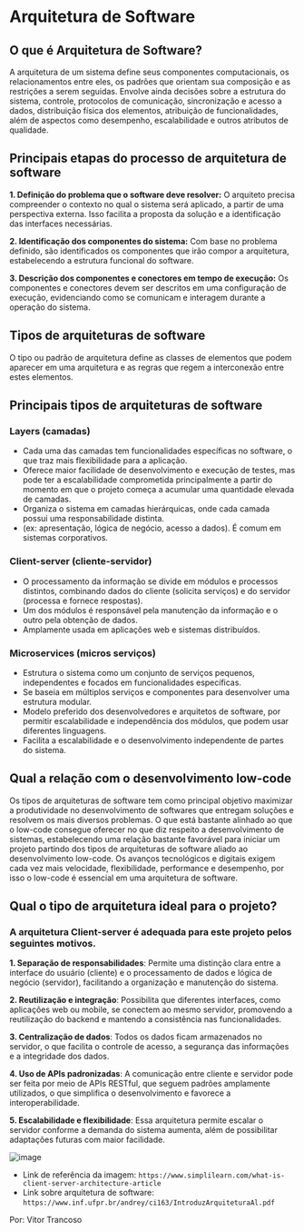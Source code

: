 # Arquitetura de Software 

## O que é Arquitetura de Software?
A arquitetura de um sistema define seus componentes computacionais, os relacionamentos entre eles, os padrões que orientam sua composição e as restrições a serem seguidas. Envolve ainda decisões sobre a estrutura do sistema, controle, protocolos de comunicação, sincronização e acesso a dados, distribuição física dos elementos, atribuição de funcionalidades, além de aspectos como desempenho, escalabilidade e outros atributos de qualidade.

## Principais etapas do processo de arquitetura de software
**1. Definição do problema que o software deve resolver:** O arquiteto precisa compreender o contexto no qual o sistema será aplicado, a partir de uma perspectiva externa. Isso facilita a proposta da solução e a identificação das interfaces necessárias.

**2. Identificação dos componentes do sistema:** Com base no problema definido, são identificados os componentes que irão compor a arquitetura, estabelecendo a estrutura funcional do software.

**3. Descrição dos componentes e conectores em tempo de execução:** Os componentes e conectores devem ser descritos em uma configuração de execução, evidenciando como se comunicam e interagem durante a operação do sistema.

## Tipos de arquiteturas de software
O tipo ou padrão de arquitetura define as classes de elementos que podem aparecer em uma arquitetura e as regras que regem a interconexão entre estes elementos.

## Principais tipos de arquiteturas de software
### Layers (camadas)
- Cada uma das camadas tem funcionalidades específicas no software, o que traz mais flexibilidade para a aplicação. 
- Oferece maior facilidade de desenvolvimento e execução de testes, mas pode ter a escalabilidade comprometida principalmente a partir do momento em que o projeto começa a acumular uma quantidade elevada de camadas.
- Organiza o sistema em camadas hierárquicas, onde cada camada possui uma responsabilidade distinta.
- (ex: apresentação, lógica de negócio, acesso a dados). É comum em sistemas corporativos.

### Client-server (cliente-servidor)
- O processamento da informação se divide em módulos e processos distintos, combinando dados do cliente (solicita serviços) e do servidor (processa e fornece respostas).
- Um dos módulos é responsável pela manutenção da informação e o outro pela obtenção de dados.
- Amplamente usada em aplicações web e sistemas distribuídos.

### Microservices (micros serviços)
- Estrutura o sistema como um conjunto de serviços pequenos, independentes e focados em funcionalidades específicas.
- Se baseia em múltiplos serviços e componentes para desenvolver uma estrutura modular.
- Modelo preferido dos desenvolvedores e arquitetos de software, por permitir escalabilidade e independência dos módulos, que podem usar diferentes linguagens.
- Facilita a escalabilidade e o desenvolvimento independente de partes do sistema.

## Qual a relação com o desenvolvimento low-code
Os tipos de arquiteturas de software tem como principal objetivo maximizar a produtividade no desenvolvimento de softwares que entregam soluções e resolvem os mais diversos problemas.
O que está bastante alinhado ao que o low-code consegue oferecer no que diz respeito a desenvolvimento de sistemas, estabelecendo uma relação bastante favorável para iniciar um projeto partindo dos tipos de arquiteturas de software aliado ao desenvolvimento low-code.
Os avanços tecnológicos e digitais exigem cada vez mais velocidade, flexibilidade, performance e desempenho, por isso o low-code é essencial em uma arquitetura de software.

## Qual o tipo de arquitetura ideal para o projeto?
### A arquitetura Client-server é adequada para este projeto pelos seguintes motivos. 

**1. Separação de responsabilidades**: Permite uma distinção clara entre a interface do usuário (cliente) e o processamento de dados e lógica de negócio (servidor), facilitando a organização e manutenção do sistema.
  
**2. Reutilização e integração**: Possibilita que diferentes interfaces, como aplicações web ou mobile, se conectem ao mesmo servidor, promovendo a reutilização do backend e mantendo a consistência nas funcionalidades.

**3. Centralização de dados**: Todos os dados ficam armazenados no servidor, o que facilita o controle de acesso, a segurança das informações e a integridade dos dados.

**4. Uso de APIs padronizadas**: A comunicação entre cliente e servidor pode ser feita por meio de APIs RESTful, que seguem padrões amplamente utilizados, o que simplifica o desenvolvimento e favorece a interoperabilidade.

**5. Escalabilidade e flexibilidade**: Essa arquitetura permite escalar o servidor conforme a demanda do sistema aumenta, além de possibilitar adaptações futuras com maior facilidade.

![image](https://github.com/user-attachments/assets/62ccc88c-479c-47e0-a6d1-04535601036c)
- Link de referência da imagem: `https://www.simplilearn.com/what-is-client-server-architecture-article`
- Link sobre arquitetura de software: `https://www.inf.ufpr.br/andrey/ci163/IntroduzArquiteturaAl.pdf`

Por: Vitor Trancoso
